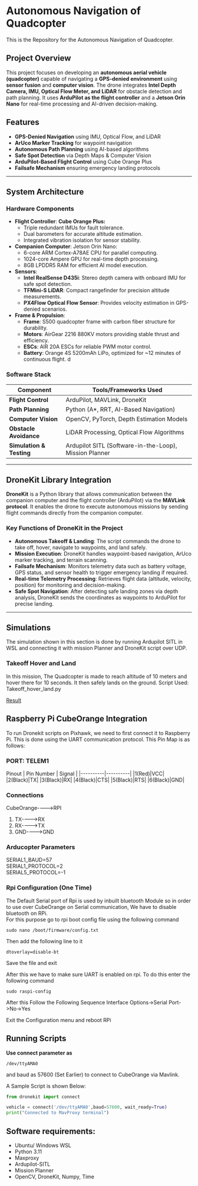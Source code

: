 # Autonomous Navigation of Quadcopter
This is the Repository for the Autonomous Navigation of Quadcopter.

## Project Overview
This project focuses on developing an **autonomous aerial vehicle (quadcopter)** capable of navigating a **GPS-denied environment** using **sensor fusion** and **computer vision**. The drone integrates **Intel Depth Camera, IMU, Optical Flow Meter, and LiDAR** for obstacle detection and path planning. It uses **ArduPilot as the flight controller** and a **Jetson Orin Nano** for real-time processing and AI-driven decision-making.

## Features
- **GPS-Denied Navigation** using IMU, Optical Flow, and LiDAR
- **ArUco Marker Tracking** for waypoint navigation
- **Autonomous Path Planning** using AI-based algorithms
- **Safe Spot Detection** via Depth Maps & Computer Vision
- **ArduPilot-Based Flight Control** using Cube Orange Plus
- **Failsafe Mechanism** ensuring emergency landing protocols

---

## System Architecture

### **Hardware Components**
- **Flight Controller**: **Cube Orange Plus:**
  - Triple redundant IMUs for fault tolerance.
  - Dual barometers for accurate altitude estimation.
  - Integrated vibration isolation for sensor stability.
- **Companion Computer**: Jetson Orin Nano:
  - 6-core ARM Cortex-A78AE CPU for parallel computing.
  - 1024-core Ampere GPU for real-time depth processing.
  - 8GB LPDDR5 RAM for efficient AI model execution.
- **Sensors**:
  - **Intel RealSense D435i**: Stereo depth camera with onboard IMU for safe spot detection.
  - **TFMini-S LiDAR**: Compact rangefinder for precision altitude measurements.
  - **PX4Flow Optical Flow Sensor**: Provides velocity estimation in GPS-denied scenarios.
- **Frame & Propulsion**:
  - **Frame**: S500 quadcopter frame with carbon fiber structure for durability.
  - **Motors**: AirGear 2216 880KV motors providing stable thrust and efficiency.
  - **ESCs**: AIR 20A ESCs for reliable PWM motor control.
  - **Battery**: Orange 4S 5200mAh LiPo, optimized for ~12 minutes of continuous flight.
d
### **Software Stack**
| Component              | Tools/Frameworks Used |
|------------------------|----------------------|
| **Flight Control**     | ArduPilot, MAVLink, DroneKit |
| **Path Planning**      | Python (A*, RRT, AI-Based Navigation) |
| **Computer Vision**    | OpenCV, PyTorch, Depth Estimation Models |
| **Obstacle Avoidance** | LiDAR Processing, Optical Flow Algorithms |
| **Simulation & Testing** | Ardupilot SITL (Software-in-the-Loop), Mission Planner |

---

## DroneKit Library Integration

**DroneKit** is a Python library that allows communication between the companion computer and the flight controller (ArduPilot) via the **MAVLink protocol**. It enables the drone to execute autonomous missions by sending flight commands directly from the companion computer.

### **Key Functions of DroneKit in the Project**
- **Autonomous Takeoff & Landing**: The script commands the drone to take off, hover, navigate to waypoints, and land safely.
- **Mission Execution**: DroneKit handles waypoint-based navigation, ArUco marker tracking, and terrain scanning.
- **Failsafe Mechanism**: Monitors telemetry data such as battery voltage, GPS status, and sensor health to trigger emergency landing if required.
- **Real-time Telemetry Processing**: Retrieves flight data (altitude, velocity, position) for monitoring and decision-making.
- **Safe Spot Navigation**: After detecting safe landing zones via depth analysis, DroneKit sends the coordinates as waypoints to ArduPilot for precise landing.

---
## Simulations
The simulation shown in this section is done by running Ardupilot SITL in WSL and connecting it with mission Planner and DroneKit script over UDP. 
### Takeoff Hover and Land
In this mission, The Quadcopter is made to reach altitude of 10 meters and hover there for 10 seconds. It then safely lands on the ground.
Script Used: Takeoff_hover_land.py

[Result](https://drive.google.com/file/d/1KDGGHPJMcpwloq_pPW9UvpG8WnaL4c8A/view?usp=sharing)

## Raspberry Pi CubeOrange Integration
To run Dronekit scripts on Pixhawk, we need to first connect it to Raspberry Pi. This is done using the UART communication protocol. This Pin Map is as follows:   
### PORT:  **TELEM1**
Pinout
| Pin Number | Signal |
|----------|----------|
|1(Red)|VCC|
|2(Black)|TX|
|3(Black)|RX|
|4(Black)|CTS|
|5(Black)|RTS|
|6(Black)|GND|
### Connections
CubeOrange---->RPI   
1. TX---->RX
2. RX---->TX
3. GND---->GND

### Arducopter Parameters
SERIAL1_BAUD=57  
SERIAL1_PROTOCOL=2  
SERIAL5_PROTOCOL=-1  

### Rpi Configuration (One Time)
The Default Serial port of Rpi is used by inbuilt bluetooth Module so in order to use over CubeOrange on Serial communication, We have to disable bluetooth on RPi.   
For this purpose go to rpi boot config file using the following command
```
sudo nano /boot/firmware/config.txt
```
Then add the following line to it 
```
dtoverlay=disable-bt
```
Save the file and exit 

After this we have to make sure UART is enabled on rpi. To do this enter the following command
```
sudo raspi-config
```
After this Follow the Following Sequence
Interface Options->Serial Port->No->Yes

Exit the Configuration menu and reboot RPi

## Running Scripts
**Use connect parameter as**
```
/dev/ttyAMA0
```
and baud as 57600 (Set Earlier) to connect to CubeOrange via Mavlink.

A Sample Script is shown Below:  
```python
from dronekit import connect

vehicle = connect('/dev/ttyAMA0',baud=57600, wait_ready=True)
print("Connected to MavProxy terminal")
```



## Software requirements:
- Ubuntu/ Windows WSL
- Python 3.11
- Maxproxy
- Ardupilot-SITL
- Mission Planner
- OpenCV, DroneKit, Numpy, Time
